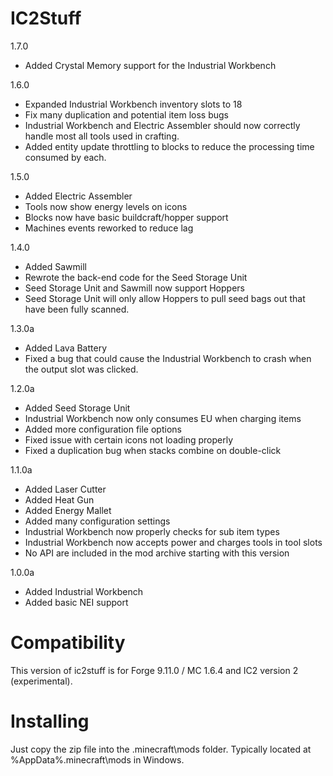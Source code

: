 IC2Stuff
=============
1.7.0
* Added Crystal Memory support for the Industrial Workbench

1.6.0
* Expanded Industrial Workbench inventory slots to 18
* Fix many duplication and potential item loss bugs
* Industrial Workbench and Electric Assembler should now
	correctly handle most all tools used in crafting.
* Added entity update throttling to blocks to reduce the
	processing time consumed by each.

1.5.0
* Added Electric Assembler
* Tools now show energy levels on icons
* Blocks now have basic buildcraft/hopper support
* Machines events reworked to reduce lag

1.4.0
* Added Sawmill
* Rewrote the back-end code for the Seed Storage Unit
* Seed Storage Unit and Sawmill now support Hoppers
* Seed Storage Unit will only allow Hoppers to pull seed 
	bags out that have been fully scanned.
	
1.3.0a
* Added Lava Battery
* Fixed a bug that could cause the Industrial Workbench to crash when
	the output slot was clicked.

1.2.0a
* Added Seed Storage Unit
* Industrial Workbench now only consumes EU when charging items
* Added more configuration file options
* Fixed issue with certain icons not loading properly
* Fixed a duplication bug when stacks combine on double-click

1.1.0a
* Added Laser Cutter
* Added Heat Gun
* Added Energy Mallet
* Added many configuration settings
* Industrial Workbench now properly checks for sub item types
* Industrial Workbench now accepts power and charges tools in tool slots
* No API are included in the mod archive starting with this version

1.0.0a

* Added Industrial Workbench
* Added basic NEI support



Compatibility
=============
This version of ic2stuff is for Forge 9.11.0 / MC 1.6.4 and IC2 version 2 (experimental).




Installing
=============

Just copy the zip file into the .minecraft\mods folder. Typically located at %AppData%\.minecraft\mods in Windows.
